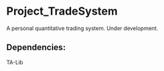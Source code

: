 # Project_TradeSystem
A personal quantitative trading system. Under development.

## Dependencies:
TA-Lib
